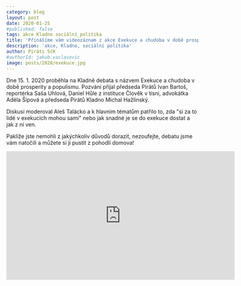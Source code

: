 ```yaml
---
category: blog
layout: post
date: 2020-01-25
#published: false
tags: akce Kladno sociální_politika
title: 'Přinášíme vám videozáznam z akce Exekuce a chudoba v době prosperity a populismu'
description: 'akce, Kladno, sociální politika'
author: Piráti SčK
#authorId: jakub.vaclavovic
image: posts/2020/exekuce.jpg
---
```


Dne 15. 1. 2020 proběhla na Kladně debata s názvem Exekuce a chudoba v době prosperity a populismu. Pozvání přijal předseda Pirátů Ivan Bartoš, reportérka Saša Uhlová, Daniel Hůle z instituce Člověk v tísni, advokátka Adéla Šípová a předseda Pirátů Kladno Michal Hažlinský.

Diskusi moderoval Aleš Talácko a k hlavním tématům patřilo to, zda "si za to lidé v exekucích mohou sami" nebo jak snadné je se do exekuce dostat a jak z ní ven.

Pakliže jste nemohli z jakýchkoliv důvodů dorazit, nezoufejte, debatu jsme vám natočili a můžete si ji pustit z pohodlí domova!

<iframe width="600" height="338" src="https://www.youtube.com/embed/G9Yh3d5nQHU" frameborder="0" allow="accelerometer; autoplay; encrypted-media; gyroscope; picture-in-picture" allowfullscreen></iframe>
